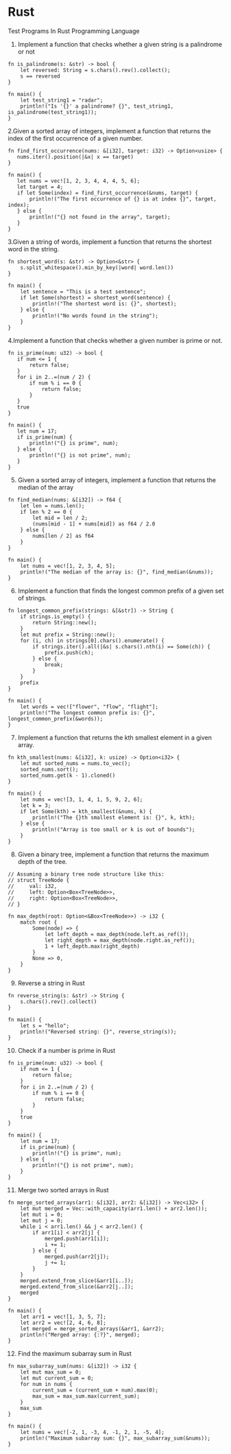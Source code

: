 # Rust
Test Programs In Rust Programming Language

1. Implement a function that checks whether a given string is a palindrome or not
```
fn is_palindrome(s: &str) -> bool {
    let reversed: String = s.chars().rev().collect();
    s == reversed
}

fn main() {
    let test_string1 = "radar";
    println!("Is '{}' a palindrome? {}", test_string1, is_palindrome(test_string1));
}
```
 2.Given a sorted array of integers, implement a function that returns the index of the first occurrence of a given number.
 ```
fn find_first_occurrence(nums: &[i32], target: i32) -> Option<usize> {
    nums.iter().position(|&x| x == target)
}

fn main() {
    let nums = vec![1, 2, 3, 4, 4, 4, 5, 6];
    let target = 4;
    if let Some(index) = find_first_occurrence(&nums, target) {
        println!("The first occurrence of {} is at index {}", target, index);
    } else {
        println!("{} not found in the array", target);
    }
}

```
 3.Given a string of words, implement a function that returns the shortest word in the string.
```
fn shortest_word(s: &str) -> Option<&str> {
    s.split_whitespace().min_by_key(|word| word.len())
}

fn main() {
    let sentence = "This is a test sentence";
    if let Some(shortest) = shortest_word(sentence) {
        println!("The shortest word is: {}", shortest);
    } else {
        println!("No words found in the string");
    }
}
```

 4.Implement a function that checks whether a given number is prime or not.
 ```
fn is_prime(num: u32) -> bool {
    if num <= 1 {
        return false;
    }
    for i in 2..=(num / 2) {
        if num % i == 0 {
            return false;
        }
    }
    true
}

fn main() {
    let num = 17;
    if is_prime(num) {
        println!("{} is prime", num);
    } else {
        println!("{} is not prime", num);
    }
}
```
 5. Given a sorted array of integers, implement a function that returns the median of the array
```
fn find_median(nums: &[i32]) -> f64 {
    let len = nums.len();
    if len % 2 == 0 {
        let mid = len / 2;
        (nums[mid - 1] + nums[mid]) as f64 / 2.0
    } else {
        nums[len / 2] as f64
    }
}

fn main() {
    let nums = vec![1, 2, 3, 4, 5];
    println!("The median of the array is: {}", find_median(&nums));
}
```
 6. Implement a function that finds the longest common prefix of a given set of strings.
```
fn longest_common_prefix(strings: &[&str]) -> String {
    if strings.is_empty() {
        return String::new();
    }
    let mut prefix = String::new();
    for (i, ch) in strings[0].chars().enumerate() {
        if strings.iter().all(|&s| s.chars().nth(i) == Some(ch)) {
            prefix.push(ch);
        } else {
            break;
        }
    }
    prefix
}

fn main() {
    let words = vec!["flower", "flow", "flight"];
    println!("The longest common prefix is: {}", longest_common_prefix(&words));
}
```
 7. Implement a function that returns the kth smallest element in a given array.
```
fn kth_smallest(nums: &[i32], k: usize) -> Option<i32> {
    let mut sorted_nums = nums.to_vec();
    sorted_nums.sort();
    sorted_nums.get(k - 1).cloned()
}

fn main() {
    let nums = vec![3, 1, 4, 1, 5, 9, 2, 6];
    let k = 3;
    if let Some(kth) = kth_smallest(&nums, k) {
        println!("The {}th smallest element is: {}", k, kth);
    } else {
        println!("Array is too small or k is out of bounds");
    }
}
```
 8. Given a binary tree, implement a function that returns the maximum depth of the tree.
```
// Assuming a binary tree node structure like this:
// struct TreeNode {
//     val: i32,
//     left: Option<Box<TreeNode>>,
//     right: Option<Box<TreeNode>>,
// }

fn max_depth(root: Option<&Box<TreeNode>>) -> i32 {
    match root {
        Some(node) => {
            let left_depth = max_depth(node.left.as_ref());
            let right_depth = max_depth(node.right.as_ref());
            1 + left_depth.max(right_depth)
        }
        None => 0,
    }
}
```
 9. Reverse a string in Rust
```     
fn reverse_string(s: &str) -> String {
    s.chars().rev().collect()
}

fn main() {
    let s = "hello";
    println!("Reversed string: {}", reverse_string(s));
}
```
 10. Check if a number is prime in Rust
```
fn is_prime(num: u32) -> bool {
    if num <= 1 {
        return false;
    }
    for i in 2..=(num / 2) {
        if num % i == 0 {
            return false;
        }
    }
    true
}

fn main() {
    let num = 17;
    if is_prime(num) {
        println!("{} is prime", num);
    } else {
        println!("{} is not prime", num);
    }
}
```
11. Merge two sorted arrays in Rust
```
fn merge_sorted_arrays(arr1: &[i32], arr2: &[i32]) -> Vec<i32> {
    let mut merged = Vec::with_capacity(arr1.len() + arr2.len());
    let mut i = 0;
    let mut j = 0;
    while i < arr1.len() && j < arr2.len() {
        if arr1[i] < arr2[j] {
            merged.push(arr1[i]);
            i += 1;
        } else {
            merged.push(arr2[j]);
            j += 1;
        }
    }
    merged.extend_from_slice(&arr1[i..]);
    merged.extend_from_slice(&arr2[j..]);
    merged
}

fn main() {
    let arr1 = vec![1, 3, 5, 7];
    let arr2 = vec![2, 4, 6, 8];
    let merged = merge_sorted_arrays(&arr1, &arr2);
    println!("Merged array: {:?}", merged);
}
```
 12. Find the maximum subarray sum in Rust
```
fn max_subarray_sum(nums: &[i32]) -> i32 {
    let mut max_sum = 0;
    let mut current_sum = 0;
    for num in nums {
        current_sum = (current_sum + num).max(0);
        max_sum = max_sum.max(current_sum);
    }
    max_sum
}

fn main() {
    let nums = vec![-2, 1, -3, 4, -1, 2, 1, -5, 4];
    println!("Maximum subarray sum: {}", max_subarray_sum(&nums));
}
```

